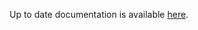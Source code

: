 <!-- DO NOT EDIT THIS FILE MANUALLY -->
<!-- Please read https://github.com/linuxserver/docker-webtop/blob/debian-i3/.github/CONTRIBUTING.md -->
Up to date documentation is available [here](https://github.com/linuxserver/docker-webtop/blob/master/README.md).
